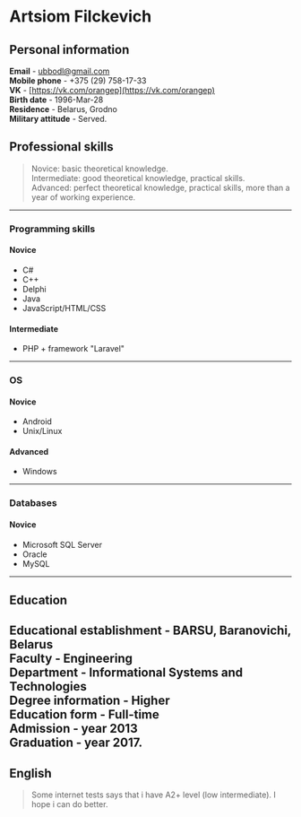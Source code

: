 # Artsiom Filckevich

## Personal information

**Email** - ubbodl@gmail.com  
**Mobile phone** - +375 (29) 758-17-33  
**VK** - [https://vk.com/orangep](https://vk.com/orangep)  
**Birth date** - 1996-Mar-28  
**Residence** - Belarus, Grodno  
**Military attitude** - Served.  
## Professional skills

> Novice: basic theoretical knowledge.  
> Intermediate: good theoretical knowledge, practical skills.  
> Advanced: perfect theoretical knowledge, practical skills, more than a year of working experience.  
-----
### Programming skills
#### Novice
* C#
* C++
* Delphi
* Java
* JavaScript/HTML/CSS

#### Intermediate
* PHP + framework "Laravel"
-----
### OS
#### Novice
* Android
* Unix/Linux

#### Advanced
* Windows
-----
### Databases
#### Novice
* Microsoft SQL Server
* Oracle
* MySQL
-----
## Education

**Educational establishment** - BARSU, Baranovichi, Belarus  
**Faculty** - Engineering  
**Department** - Informational Systems and Technologies  
**Degree information** - Higher  
**Education form** - Full-time  
**Admission** - year 2013  
**Graduation** - year 2017.
-----
## English
> Some internet tests says that i have A2+ level (low intermediate). I hope i can do better.